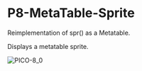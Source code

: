 # P8-MetaTable-Sprite
Reimplementation of spr() as a Metatable.




Displays a metatable sprite.



![PICO-8_0](https://user-images.githubusercontent.com/9512087/206972388-c573ed13-16d0-4a0c-bb5b-6011c030f111.png)
